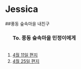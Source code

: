 # Jessica
##풍동 숲속마을 내친구

<html>
<meta charset="utf-8">
</head>


<body>

<ol>
<h3><b>To. 풍동 숲속마을 민정이에게</b></h3><br>

<li><a href="1.html">4월 11일 편지</a></li>
<li><a href="2.html">4월 25일 편지</a></li>
</ol>



</body>



</html>
